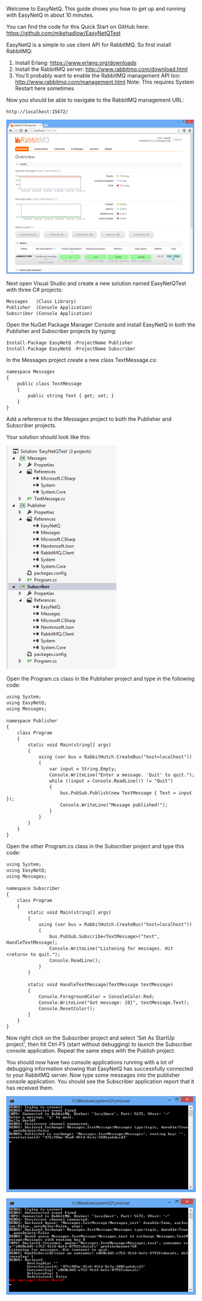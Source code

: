 Welcome to EasyNetQ. This guide shows you how to get up and running with EasyNetQ in about 10 minutes.

You can find the code for this Quick Start on GitHub here: https://github.com/mikehadlow/EasyNetQTest

EasyNetQ is a simple to use client API for RabbitMQ. So first install RabbitMQ:

1. Install Erlang: https://www.erlang.org/downloads
2. Install the RabbitMQ server: http://www.rabbitmq.com/download.html
3. You'll probably want to enable the RabbitMQ management API too: http://www.rabbitmq.com/management.html
  Note: This requires System Restart here sometimes

Now you should be able to navigate to the RabbitMQ management URL:

    http://localhost:15672/

![RabbitMQ management UI](images/RabbitMQ_Management.png)

Next open Visual Studio and create a new solution named EasyNetQTest with three C# projects:

    Messages   (Class Library)
    Publisher  (Console Application)
    Subscriber (Console Application)

Open the NuGet Package Manager Console and install EasyNetQ in both the Publisher and Subscriber projects by typing:

    Install-Package EasyNetQ -ProjectName Publisher
    Install-Package EasyNetQ -ProjectName Subscriber

In the Messages project create a new class TextMessage.cs:

    namespace Messages
    {
        public class TextMessage
        {
            public string Text { get; set; } 
        }
    }

Add a reference to the Messages project to both the Publisher and Subscriber projects.

Your solution should look like this:

![Solution explorer](images/Quick-start-solution-explorer.png)

Open the Program.cs class in the Publisher project and type in the following code:

    using System;
    using EasyNetQ;
    using Messages;

    namespace Publisher 
    {
        class Program 
        {
            static void Main(string[] args) 
            {
                using (var bus = RabbitHutch.CreateBus("host=localhost")) 
                {
                    var input = String.Empty;
                    Console.WriteLine("Enter a message. 'Quit' to quit.");
                    while ((input = Console.ReadLine()) != "Quit") 
                    {
                        bus.PubSub.Publish(new TextMessage { Text = input });
                        Console.WriteLine("Message published!");
                    }
                }
            }
        }
    }


Open the other Program.cs class in the Subscriber project and type this code:

    using System;
    using EasyNetQ;
    using Messages;

    namespace Subscriber 
    {
        class Program 
        {
            static void Main(string[] args) 
            {
                using (var bus = RabbitHutch.CreateBus("host=localhost")) 
                {
                    bus.PubSub.Subscribe<TextMessage>("test", HandleTextMessage);
                    Console.WriteLine("Listening for messages. Hit <return> to quit.");
                    Console.ReadLine();
                }
            }

            static void HandleTextMessage(TextMessage textMessage) 
            {
                Console.ForegroundColor = ConsoleColor.Red;
                Console.WriteLine("Got message: {0}", textMessage.Text);
                Console.ResetColor();
            }
        }
    }

Now right click on the Subscriber project and select 'Set As StartUp project', then hit Ctrl-F5 (start without debugging) to launch the Subscriber console application. Repeat the same steps with the Publish project.

You should now have two console applications running with a lot of debugging information showing that EasyNetQ has successfully connected to your RabbitMQ server. Now type some messages into the publisher console application. You should see the Subscriber application report that it has received them.

![](images/Quick-start-publisher.png)

![](images/Quick-start-subscriber.png)